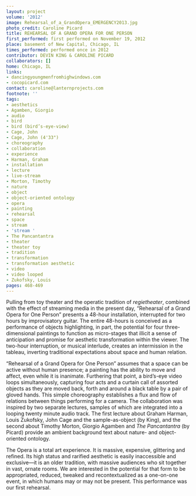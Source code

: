 ```yaml
---
layout: project
volume: '2012'
image: Rehearsal_of_a_GrandOpera_EMERGENCY2013.jpg
photo_credit: Caroline Picard
title: REHEARSAL OF A GRAND OPERA FOR ONE PERSON
first_performed: first performed on November 19, 2012
place: basement of New Capital, Chicago, IL
times_performed: performed once in 2012
contributor: DEVIN KING & CAROLINE PICARD
collaborators: []
home: Chicago, IL
links:
- dancingyoungmenfromhighwindows.com
- cocopicard.com
contact: caroline@lanternprojects.com
footnote: ''
tags:
- aesthetics
- Agamben, Giorgio
- audio
- bird
- bird (bird’s-eye-view)
- Cage, John
- Cage, John (4'33")
- choreography
- collaboration
- experience
- Harman, Graham
- installation
- lecture
- live-stream
- Morton, Timothy
- nature
- object
- object-oriented ontology
- opera
- painting
- rehearsal
- space
- stream
- 'stream '
- The Pancantantra
- theater
- theater toy
- tradition
- transformation
- transformation aesthetic
- video
- video looped
- Zukofsky, Louis
pages: 468-469
---
```


Pulling from toy theater and the operatic tradition of _regietheater_, combined with the effect of streaming media in the present day, “Rehearsal of a Grand Opera for One Person” presents a 48-hour installation, interrupted for two hours by improvisatory guitar. The entire 48-hours is conceived as a performance of objects highlighting, in part, the potential for four three-dimensional paintings to function as micro-stages that illicit a sense of anticipation and promise for aesthetic transformation within the viewer. The two-hour interruption, or musical interlude, creates an intermission in the tableau, inverting traditional expectations about space and human relation.

“Rehearsal of a Grand Opera for One Person” assumes that a space can be active without human presence; a painting has the ability to move and affect, even while it is inanimate. Furthering that point, a bird’s-eye video loops simultaneously, capturing four acts and a curtain call of assorted objects as they are moved back, forth and around a black table by a pair of gloved hands. This simple choreography establishes a flux and flow of relations between things performing for a camera. The collaboration was inspired by two separate lectures, samples of which are integrated into a looping twenty minute audio track. The first lecture about Graham Harman, Louis Zukofsky, John Cage and the sample-as-object (by King), and the second about Timothy Morton, Giorgio Agamben and _The Pancantantra_ (by Picard) provide an ambient background text about nature- and object-oriented ontology.

The Opera is a total art experience. It is massive, expensive, glittering and refined. Its high status and rarified aesthetic is easily inaccessible and exclusive—it is an older tradition, with massive audiences who sit together in vast, ornate rooms. We are interested in the potential for that form to be appropriated, reduced, tweaked and recontextualized as a one-on-one event, in which humans may or may not be present. This performance was our first rehearsal.
